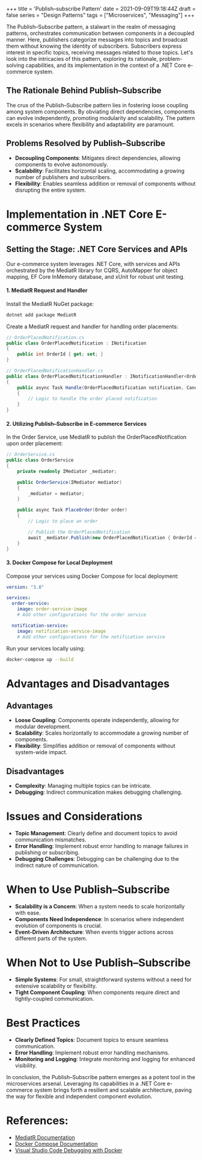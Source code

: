 +++
title = 'Publish–subscribe Pattern'
date = 2021-09-09T19:18:44Z
draft = false
series = "Design Patterns"
tags = ["Microservices", "Messaging"]
+++

The Publish–Subscribe pattern, a stalwart in the realm of messaging patterns, orchestrates communication between components in a decoupled manner. Here, publishers categorize messages into topics and broadcast them without knowing the identity of subscribers. Subscribers express interest in specific topics, receiving messages related to those topics. Let's look into the intricacies of this pattern, exploring its rationale, problem-solving capabilities, and its implementation in the context of a .NET Core e-commerce system.

## The Rationale Behind Publish–Subscribe

The crux of the Publish–Subscribe pattern lies in fostering loose coupling among system components. By obviating direct dependencies, components can evolve independently, promoting modularity and scalability. The pattern excels in scenarios where flexibility and adaptability are paramount.

## Problems Resolved by Publish–Subscribe

- **Decoupling Components**: Mitigates direct dependencies, allowing components to evolve autonomously.
- **Scalability**: Facilitates horizontal scaling, accommodating a growing number of publishers and subscribers.
- **Flexibility**: Enables seamless addition or removal of components without disrupting the entire system.

# Implementation in .NET Core E-commerce System

## Setting the Stage: .NET Core Services and APIs

Our e-commerce system leverages .NET Core, with services and APIs orchestrated by the MediatR library for CQRS, AutoMapper for object mapping, EF Core InMemory database, and xUnit for robust unit testing.

#### 1. MediatR Request and Handler

Install the MediatR NuGet package:

```bash
dotnet add package MediatR
```

Create a MediatR request and handler for handling order placements:

```csharp
// OrderPlacedNotification.cs
public class OrderPlacedNotification : INotification
{
    public int OrderId { get; set; }
}

// OrderPlacedNotificationHandler.cs
public class OrderPlacedNotificationHandler : INotificationHandler<OrderPlacedNotification>
{
    public async Task Handle(OrderPlacedNotification notification, CancellationToken cancellationToken)
    {
        // Logic to handle the order placed notification
    }
}
```

#### 2. Utilizing Publish–Subscribe in E-commerce Services

In the Order Service, use MediatR to publish the OrderPlacedNotification upon order placement:

```csharp
// OrderService.cs
public class OrderService
{
    private readonly IMediator _mediator;

    public OrderService(IMediator mediator)
    {
        _mediator = mediator;
    }

    public async Task PlaceOrder(Order order)
    {
        // Logic to place an order

        // Publish the OrderPlacedNotification
        await _mediator.Publish(new OrderPlacedNotification { OrderId = order.Id });
    }
}
```

#### 3. Docker Compose for Local Deployment

Compose your services using Docker Compose for local deployment:

```yaml
version: "3.8"

services:
  order-service:
    image: order-service-image
    # Add other configurations for the order service

  notification-service:
    image: notification-service-image
    # Add other configurations for the notification service
```

Run your services locally using:

```bash
docker-compose up --build
```

# Advantages and Disadvantages

## Advantages

- **Loose Coupling**: Components operate independently, allowing for modular development.
- **Scalability**: Scales horizontally to accommodate a growing number of components.
- **Flexibility**: Simplifies addition or removal of components without system-wide impact.

## Disadvantages

- **Complexity**: Managing multiple topics can be intricate.
- **Debugging**: Indirect communication makes debugging challenging.

# Issues and Considerations

- **Topic Management**: Clearly define and document topics to avoid communication mismatches.
- **Error Handling**: Implement robust error handling to manage failures in publishing or subscribing.
- **Debugging Challenges**: Debugging can be challenging due to the indirect nature of communication.

# When to Use Publish–Subscribe

- **Scalability is a Concern**: When a system needs to scale horizontally with ease.
- **Components Need Independence**: In scenarios where independent evolution of components is crucial.
- **Event-Driven Architecture**: When events trigger actions across different parts of the system.

# When Not to Use Publish–Subscribe

- **Simple Systems**: For small, straightforward systems without a need for extensive scalability or flexibility.
- **Tight Component Coupling**: When components require direct and tightly-coupled communication.

# Best Practices

- **Clearly Defined Topics**: Document topics to ensure seamless communication.
- **Error Handling**: Implement robust error handling mechanisms.
- **Monitoring and Logging**: Integrate monitoring and logging for enhanced visibility.

In conclusion, the Publish–Subscribe pattern emerges as a potent tool in the microservices arsenal. Leveraging its capabilities in a .NET Core e-commerce system brings forth a resilient and scalable architecture, paving the way for flexible and independent component evolution.

# References:

- [MediatR Documentation](https://github.com/jbogard/MediatR)
- [Docker Compose Documentation](https://docs.docker.com/compose/)
- [Visual Studio Code Debugging with Docker](https://code.visualstudio.com/docs/containers/debug-common)
